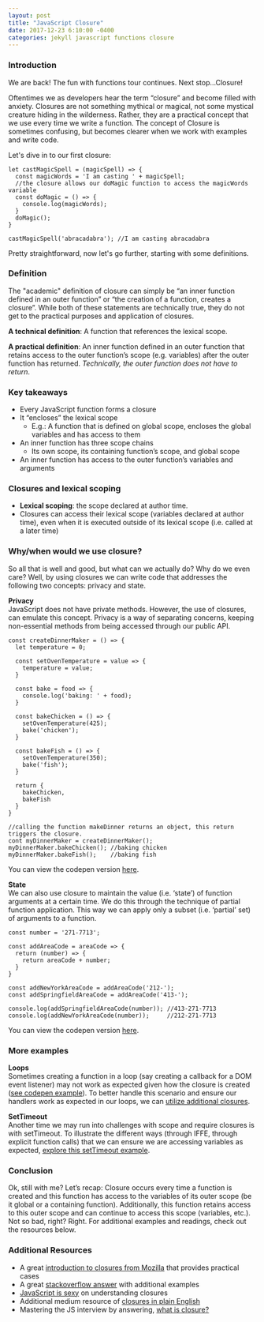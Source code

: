 ```yaml
---
layout: post
title: "JavaScript Closure"
date: 2017-12-23 6:10:00 -0400
categories: jekyll javascript functions closure
---
```


### Introduction
We are back! The fun with functions tour continues.  Next stop…Closure!  

Oftentimes we as developers hear the term “closure” and become filled with anxiety.  Closures are not something mythical or magical, not some mystical creature hiding in the wilderness.  Rather, they are a practical concept that we use every time we write a function. The concept of Closure is sometimes confusing, but becomes clearer when we work with examples and write code.

Let's dive in to our first closure:

```
let castMagicSpell = (magicSpell) => {
  const magicWords = 'I am casting ' + magicSpell;
  //the closure allows our doMagic function to access the magicWords variable
  const doMagic = () => {
    console.log(magicWords);
  }
  doMagic();
}

castMagicSpell('abracadabra'); //I am casting abracadabra
```

Pretty straightforward, now let's go further, starting with some definitions.

### Definition
The "academic" definition of closure can simply be “an inner function defined in an outer function” or “the creation of a function, creates a closure”.  While both of these statements are technically true, they do not get to the practical purposes and application of closures.  

**A technical definition**: A function that references the lexical scope.

**A practical definition**: An inner function defined in an outer function that retains access to the outer function’s scope (e.g. variables) after the outer function has returned. _Technically, the outer function does not have to return_.

### Key takeaways
- Every JavaScript function forms a closure
- It “encloses” the lexical scope
  - E.g.: A function that is defined on global scope, encloses the global variables and has access to them
- An inner function has three scope chains
  - Its own scope, its containing function’s scope, and global scope
- An inner function has access to the outer function’s variables and arguments

### Closures and lexical scoping
- **Lexical scoping**: the scope declared at author time.
- Closures can access their lexical scope (variables declared at author time), even when it is executed outside of its lexical scope (i.e. called at a later time)

### Why/when would we use closure?
So all that is well and good, but what can we actually do?  Why do we even care?  Well, by using closures we can write code that addresses the following two concepts: privacy and state.

**Privacy**  
JavaScript does not have private methods.  However, the use of closures, can emulate this concept. Privacy is a way of separating concerns, keeping non-essential methods from being accessed through our public API.

```
const createDinnerMaker = () => {
  let temperature = 0;

  const setOvenTemperature = value => {
    temperature = value;
  }

  const bake = food => {
    console.log('baking: ' + food);
  }

  const bakeChicken = () => {
    setOvenTemperature(425);
    bake('chicken');
  }

  const bakeFish = () => {
    setOvenTemperature(350);
    bake('fish');
  }

  return {
    bakeChicken,
    bakeFish
  }
}

//calling the function makeDinner returns an object, this return triggers the closure.
cont myDinnerMaker = createDinnerMaker();
myDinnerMaker.bakeChicken(); //baking chicken
myDinnerMaker.bakeFish();    //baking fish
```
You can view the codepen version [here](https://codepen.io/ajahne/pen/BRgXyp).

**State**  
We can also use closure to maintain the value (i.e. ‘state’) of function arguments at a certain time. We do this through the technique of partial function application. This way we can apply only a subset (i.e. ‘partial’ set) of arguments to a function.

```
const number = '271-7713';

const addAreaCode = areaCode => {
  return (number) => {
    return areaCode + number;
  }
}

const addNewYorkAreaCode = addAreaCode('212-');
const addSpringfieldAreaCode = addAreaCode('413-');

console.log(addSpringfieldAreaCode(number)); //413-271-7713
console.log(addNewYorkAreaCode(number));     //212-271-7713
```
You can view the codepen version [here](https://codepen.io/ajahne/pen/gWNVrw).

### More examples

**Loops**  
Sometimes creating a function in a loop (say creating a callback for a DOM event listener) may not work as expected given how the closure is created ([see codepen example](https://codepen.io/ajahne/pen/jmjgLx)).  To better handle this scenario and ensure our handlers work as expected in our loops, we can [utilize additional closures](https://codepen.io/ajahne/pen/LyKwOE).

**SetTimeout**  
Another time we may run into challenges with scope and require closures is with setTimeout.  To illustrate the different ways (through IFFE, through explicit function calls) that we can ensure we are accessing variables as expected, [explore this setTimeout example](https://codepen.io/ajahne/pen/qmzJgp).

### Conclusion
Ok, still with me? Let’s recap: Closure occurs every time a function is created and this function has access to the variables of its outer scope (be it global or a containing function).  Additionally, this function retains access to this outer scope and can continue to access this scope (variables, etc.).  Not so bad, right? Right. For additional examples and readings, check out the resources below.

### Additional Resources
- A great [introduction to closures from Mozilla](https://developer.mozilla.org/en-US/docs/Web/JavaScript/Closures) that provides practical cases
- A great [stackoverflow answer](https://stackoverflow.com/questions/111102/how-do-javascript-closures-work) with additional examples
- [JavaScript is sexy](http://javascriptissexy.com/understand-javascript-closures-with-ease/) on understanding closures
- Additional medium resource of [closures in plain English](https://medium.freecodecamp.org/whats-a-javascript-closure-in-plain-english-please-6a1fc1d2ff1c)
- Mastering the JS interview by answering, [what is closure?](https://medium.com/javascript-scene/master-the-javascript-interview-what-is-a-closure-b2f0d2152b36)
